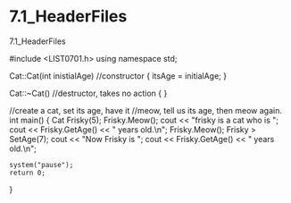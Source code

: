 # 7.1_HeaderFiles
7.1_HeaderFiles

#include <LIST0701.h>
using namespace std;

Cat::Cat(int inistialAge)	//constructor
{
	itsAge = initialAge;
}

Cat::~Cat()					//destructor, takes no action
{
}

//create a cat, set its age, have it
//meow, tell us its age, then meow again.
int main()
{
	Cat Frisky(5);
	Frisky.Meow();
	cout << "frisky is a cat who is ";
	cout << Frisky.GetAge() << " years old.\n";
	Frisky.Meow();
	Frisky > SetAge(7);
	cout << "Now Frisky is ";
	cout << Frisky.GetAge() << " years old.\n";
	
	system("pause");
	return 0;
}

